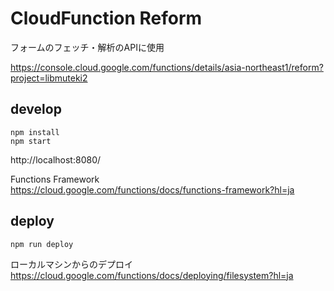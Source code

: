 # CloudFunction Reform

フォームのフェッチ・解析のAPIに使用

https://console.cloud.google.com/functions/details/asia-northeast1/reform?project=libmuteki2


## develop

```
npm install
npm start
```
http://localhost:8080/


Functions Framework  
https://cloud.google.com/functions/docs/functions-framework?hl=ja

## deploy

```
npm run deploy
```

ローカルマシンからのデプロイ  
https://cloud.google.com/functions/docs/deploying/filesystem?hl=ja